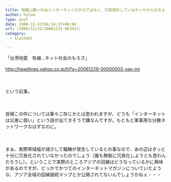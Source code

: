 ```yaml
---
title: 地震に脆いのはインターネットだからではなく、冗長設計していなかったからなのよ
author: hylom
type: post
date: 2006-12-31T06:34:37+00:00
url: /2006/12/31/20061231-063437/
category:
  - Slashdot

---
```

「台湾地震　有線…ネット社会のもろさ」</br>   
  <http://headlines.yahoo.co.jp/hl?a=20061229-00000002-san-int> </br>  
</br>   
という記事。</br>  
</br>   
皆様この件については重々ご存じかとは思われますが、どうも「インターネットは災害に弱い」という話が出てきそうで嫌なんですが。もともと軍事用な分散ネットワークなはずなのに。</br>  
</br>   
まぁ、実際帯域幅が減少して輻輳が発生しているとの事なので、あの辺はきっと十分に冗長化されていなかったのでしょう（誰も無駄に冗長化しようとも思わんだろうし）。ということで実際のところアジアの回線はどうなっているかに興味があるのですが、どっかでかつてのインターネットマガジンについていたような、アジア全域の回線接続マップとか公開されてないんでしょうかねぇ・・・</br>
